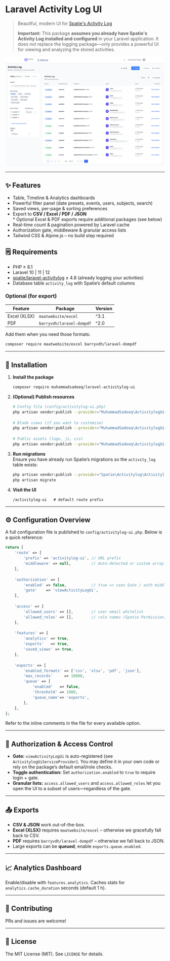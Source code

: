 # Laravel Activity Log UI

> Beautiful, modern UI for [Spatie's Activity Log](https://github.com/spatie/laravel-activitylog)
>
> **Important:** This package **assumes you already have Spatie's Activity Log installed and configured** in your Laravel application.  It does *not* replace the logging package—only provides a powerful UI for viewing and analyzing the stored activities.

![Activity Log UI Screenshot](laravel-activitylog-ui-screenshot.png)

---

## ✨ Features

* Table, Timeline & Analytics dashboards
* Powerful filter panel (date presets, events, users, subjects, search)
* Saved views, per-page & sorting preferences
* Export to **CSV / Excel / PDF / JSON**  
  \* Optional Excel & PDF exports require additional packages (see below)
* Real-time count & pagination powered by Laravel cache
* Authorization gate, middleware & granular access lists
* Tailwind CSS & Alpine.js – no build step required

## 🗒️ Requirements

* PHP ≥ 8.1
* Laravel 10 | 11 | 12
* [spatie/laravel-activitylog](https://github.com/spatie/laravel-activitylog) ≥ 4.8 (already logging your activities)
* Database table `activity_log` with Spatie’s default columns

### Optional (for export)

| Feature | Package | Version |
|---------|---------|---------|
| Excel (XLSX) | `maatwebsite/excel` | ^3.1 |
| PDF | `barryvdh/laravel-dompdf` | ^2.0 |

Add them when you need those formats:
```bash
composer require maatwebsite/excel barryvdh/laravel-dompdf
```

---

## 🚀 Installation

1. **Install the package**
   ```bash
   composer require muhammadsadeeq/laravel-activitylog-ui
   ```
2. **(Optional) Publish resources**
   ```bash
   # Config file (config/activitylog-ui.php)
   php artisan vendor:publish --provider="MuhammadSadeeq\ActivitylogUi\ActivitylogUiServiceProvider" --tag="activitylog-ui-config"

   # Blade views (if you want to customise)
   php artisan vendor:publish --provider="MuhammadSadeeq\ActivitylogUi\ActivitylogUiServiceProvider" --tag="activitylog-ui-views"

   # Public assets (logo, js, css)
   php artisan vendor:publish --provider="MuhammadSadeeq\ActivitylogUi\ActivitylogUiServiceProvider" --tag="activitylog-ui-assets"
   ```
3. **Run migrations**   
   Ensure you have already run Spatie’s migrations so the `activity_log` table exists:
   ```bash
   php artisan vendor:publish --provider="Spatie\Activitylog\ActivitylogServiceProvider" --tag="activitylog-migrations"
   php artisan migrate
   ```
4. **Visit the UI**   
   ```
   /activitylog-ui   # default route prefix
   ```

---

## ⚙️ Configuration Overview

A full configuration file is published to `config/activitylog-ui.php`.  Below is a quick reference:

```php
return [
    'route' => [
        'prefix' => 'activitylog-ui', // URL prefix
        'middleware' => null,         // Auto-detected or custom array
    ],

    'authorization' => [
        'enabled' => false,           // true => uses Gate / auth middleware
        'gate'    => 'viewActivityLogUi',
    ],

    'access' => [
        'allowed_users' => [],        // user email whitelist
        'allowed_roles' => [],        // role names (Spatie Permission, etc.)
    ],

    'features' => [
        'analytics' => true,
        'exports'   => true,
        'saved_views' => true,
    ],

    'exports' => [
        'enabled_formats' => ['csv', 'xlsx', 'pdf', 'json'],
        'max_records'     => 10000,
        'queue' => [
            'enabled'   => false,
            'threshold' => 1000,
            'queue_name'=> 'exports',
        ],
    ],
];
```
Refer to the inline comments in the file for every available option.

---

## 🔐 Authorization & Access Control

* **Gate:** `viewActivityLogUi` is auto-registered (see `ActivitylogUiServiceProvider`).  You may define it in your own code or rely on the package’s default email/role checks.
* **Toggle authentication:** Set `authorization.enabled` to `true` to require login + gate.
* **Granular lists:** `access.allowed_users` and `access.allowed_roles` let you open the UI to a subset of users—regardless of the gate.

---

## 📤 Exports

* **CSV & JSON** work out-of-the-box.
* **Excel (XLSX)** requires `maatwebsite/excel` – otherwise we gracefully fall back to CSV.
* **PDF** requires `barryvdh/laravel-dompdf` – otherwise we fall back to JSON.
* Large exports can be **queued**; enable `exports.queue.enabled`.

---

## 📈 Analytics Dashboard

Enable/disable with `features.analytics`.  Caches stats for `analytics.cache_duration` seconds (default 1 h).

---

## 🤝 Contributing

PRs and issues are welcome!

---

## 📝 License

The MIT License (MIT).  See `LICENSE` for details. 
